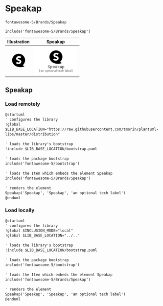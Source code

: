 # Speakap


```text
fontawesome-5/Brands/Speakap
```

```text
include('fontawesome-5/Brands/Speakap')
```



| Illustration | Speakap |
| :---: | :---: |
| ![illustration for Illustration](../../fontawesome-5/Brands/Speakap.png) | ![illustration for Speakap](../../fontawesome-5/Brands/Speakap.Local.png) |




## Speakap

### Load remotely
```plantuml
@startuml
' configures the library
!global $LIB_BASE_LOCATION="https://raw.githubusercontent.com/tmorin/plantuml-libs/master/distribution"

' loads the library's bootstrap
!include $LIB_BASE_LOCATION/bootstrap.puml

' loads the package bootstrap
include('fontawesome-5/bootstrap')

' loads the Item which embeds the element Speakap
include('fontawesome-5/Brands/Speakap')

' renders the element
Speakap('Speakap', 'Speakap', 'an optional tech label')
@enduml
```

### Load locally
```plantuml
@startuml
' configures the library
!global $INCLUSION_MODE="local"
!global $LIB_BASE_LOCATION="../.."

' loads the library's bootstrap
!include $LIB_BASE_LOCATION/bootstrap.puml

' loads the package bootstrap
include('fontawesome-5/bootstrap')

' loads the Item which embeds the element Speakap
include('fontawesome-5/Brands/Speakap')

' renders the element
Speakap('Speakap', 'Speakap', 'an optional tech label')
@enduml
```

